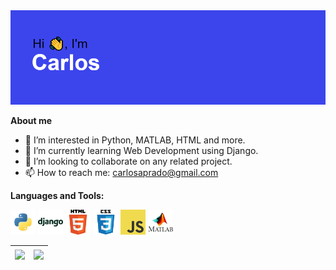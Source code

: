 <!---
carlosbionic/carlosbionic is a ✨ special ✨ repository because its `README.md` (this file) appears on your GitHub profile.
You can click the Preview link to take a look at your changes.
--->

<img src="https://github.com/carlosbionic/carlosbionic/blob/main/header.png" alt="banner image carlos">

**About me**

- 👀 I’m interested in Python, MATLAB, HTML and more.
- 🌱 I’m currently learning Web Development using Django.
- 💞️ I’m looking to collaborate on any related project.
- 📫 How to reach me: carlosaprado@gmail.com

**Languages and Tools:**  

<code><img height="40" src="https://raw.githubusercontent.com/github/explore/80688e429a7d4ef2fca1e82350fe8e3517d3494d/topics/python/python.png"></code>
<code><img height="40" src="https://raw.githubusercontent.com/github/explore/80688e429a7d4ef2fca1e82350fe8e3517d3494d/topics/django/django.png"></code>
<code><img height="40" src="https://raw.githubusercontent.com/github/explore/80688e429a7d4ef2fca1e82350fe8e3517d3494d/topics/html/html.png"></code>
<code><img height="40" src="https://raw.githubusercontent.com/github/explore/80688e429a7d4ef2fca1e82350fe8e3517d3494d/topics/css/css.png"></code>
<code><img height="40" src="https://raw.githubusercontent.com/github/explore/80688e429a7d4ef2fca1e82350fe8e3517d3494d/topics/javascript/javascript.png"></code>
<code><img height="40" src="https://raw.githubusercontent.com/github/explore/80688e429a7d4ef2fca1e82350fe8e3517d3494d/topics/matlab/matlab.png"></code>


| <img align="center" src="https://github-readme-stats.vercel.app/api?username=carlosbionic&count_private=true&show_icons=true&theme=highcontrast&hide_border=true"> | <img align="center" src="https://github-readme-stats.vercel.app/api/top-langs/?username=carlosbionic&layout=compact&hide=fortran,Jupyter%20Notebook&theme=buefy&hide_border=true"> |
| ------------- | ------------- |

